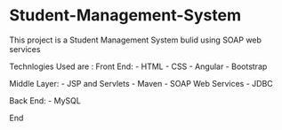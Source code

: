 # Student-Management-System
This project is a Student Management System bulid using SOAP web services

Technlogies Used are : 
  Front End:
    - HTML
    - CSS
    - Angular
    - Bootstrap
   
  Middle Layer:
    - JSP and Servlets
    - Maven
    - SOAP Web Services
    - JDBC
    
  Back End:
    - MySQL


End
